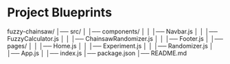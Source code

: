# Project Blueprints

fuzzy-chainsaw/
│── src/
│   │── components/
│   │   │── Navbar.js
│   │   │── FuzzyCalculator.js
│   │   │── ChainsawRandomizer.js
│   │   │── Footer.js
│   │── pages/
│   │   │── Home.js
│   │   │── Experiment.js
│   │   │── Randomizer.js
│   │── App.js
│   │── index.js
│── package.json
│── README.md
